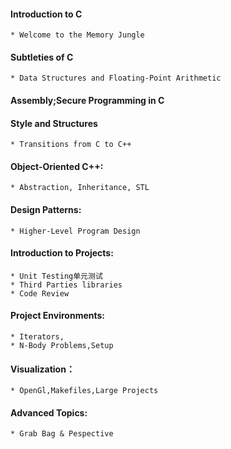 #### Introduction to C 
    * Welcome to the Memory Jungle
#### Subtleties of C 
    * Data Structures and Floating-Point Arithmetic
#### Assembly;Secure Programming in C 
#### Style and Structures
    * Transitions from C to C++
#### Object-Oriented C++:
    * Abstraction, Inheritance, STL
#### Design Patterns:
    * Higher-Level Program Design
#### Introduction to Projects:
    * Unit Testing单元测试
    * Third Parties libraries
    * Code Review
#### Project Environments:
    * Iterators,
    * N-Body Problems,Setup
#### Visualization：
    * OpenGl,Makefiles,Large Projects
#### Advanced Topics:
    * Grab Bag & Pespective
